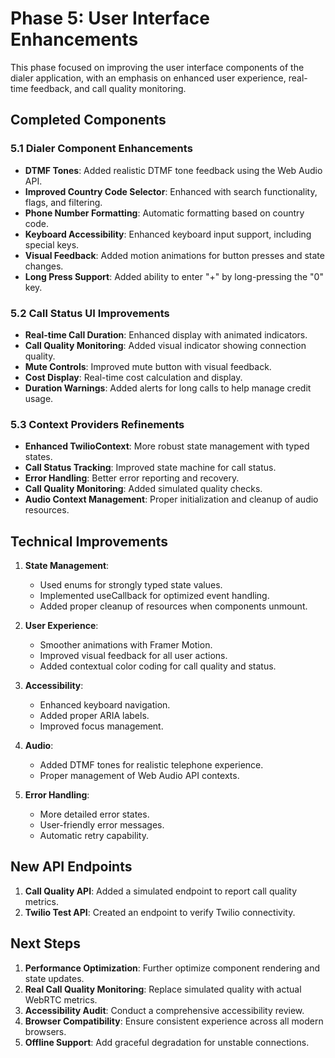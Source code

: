 # Phase 5: User Interface Enhancements

This phase focused on improving the user interface components of the dialer application, with an emphasis on enhanced user experience, real-time feedback, and call quality monitoring.

## Completed Components

### 5.1 Dialer Component Enhancements

- **DTMF Tones**: Added realistic DTMF tone feedback using the Web Audio API.
- **Improved Country Code Selector**: Enhanced with search functionality, flags, and filtering.
- **Phone Number Formatting**: Automatic formatting based on country code.
- **Keyboard Accessibility**: Enhanced keyboard input support, including special keys.
- **Visual Feedback**: Added motion animations for button presses and state changes.
- **Long Press Support**: Added ability to enter "+" by long-pressing the "0" key.

### 5.2 Call Status UI Improvements

- **Real-time Call Duration**: Enhanced display with animated indicators.
- **Call Quality Monitoring**: Added visual indicator showing connection quality.
- **Mute Controls**: Improved mute button with visual feedback.
- **Cost Display**: Real-time cost calculation and display.
- **Duration Warnings**: Added alerts for long calls to help manage credit usage.

### 5.3 Context Providers Refinements

- **Enhanced TwilioContext**: More robust state management with typed states.
- **Call Status Tracking**: Improved state machine for call status.
- **Error Handling**: Better error reporting and recovery.
- **Call Quality Monitoring**: Added simulated quality checks.
- **Audio Context Management**: Proper initialization and cleanup of audio resources.

## Technical Improvements

1. **State Management**:

   - Used enums for strongly typed state values.
   - Implemented useCallback for optimized event handling.
   - Added proper cleanup of resources when components unmount.

2. **User Experience**:

   - Smoother animations with Framer Motion.
   - Improved visual feedback for all user actions.
   - Added contextual color coding for call quality and status.

3. **Accessibility**:

   - Enhanced keyboard navigation.
   - Added proper ARIA labels.
   - Improved focus management.

4. **Audio**:

   - Added DTMF tones for realistic telephone experience.
   - Proper management of Web Audio API contexts.

5. **Error Handling**:
   - More detailed error states.
   - User-friendly error messages.
   - Automatic retry capability.

## New API Endpoints

1. **Call Quality API**: Added a simulated endpoint to report call quality metrics.
2. **Twilio Test API**: Created an endpoint to verify Twilio connectivity.

## Next Steps

1. **Performance Optimization**: Further optimize component rendering and state updates.
2. **Real Call Quality Monitoring**: Replace simulated quality with actual WebRTC metrics.
3. **Accessibility Audit**: Conduct a comprehensive accessibility review.
4. **Browser Compatibility**: Ensure consistent experience across all modern browsers.
5. **Offline Support**: Add graceful degradation for unstable connections.
